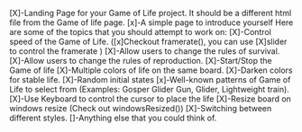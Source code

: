 [X]-Landing Page for your Game of Life project. It should be a different html file from the Game of life page.
[x]-A simple page to introduce yourself
Here are some of the topics that you should attempt to work on:
[X]-Control speed of the Game of Life. ([x]Checkout framerate(), you can use [X]slider to control the framerate )
[X]-Allow users to change the rules of survival.
[X]-Allow users to change the rules of reproduction.
[X]-Start/Stop the Game of life
[X]-Multiple colors of life on the same board.
[X]-Darken colors for stable life.
[X]-Random initial states
[x]-Well-known patterns of Game of Life to select from (Examples: Gosper Glider Gun, Glider, Lightweight train).
[X]-Use Keyboard to control the cursor to place the life
[X]-Resize board on windows resize (Check out windowsResized())
[X]-Switching between different styles.
[]-Anything else that you could think of.
